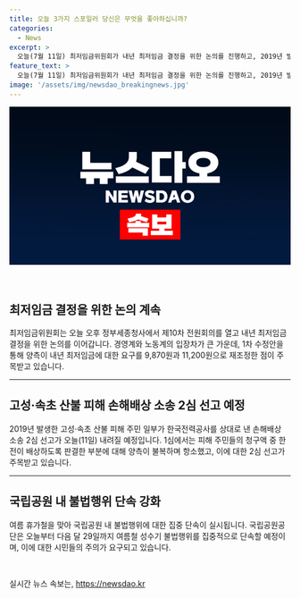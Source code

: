 ```yaml
---
title: 오늘 3가지 스포일러 당신은 무엇을 좋아하십니까?
categories:
  - News
excerpt: >
  오늘(7월 11일) 최저임금위원회가 내년 최저임금 결정을 위한 논의를 진행하고, 2019년 발생한 고성·속초 산불 피해 손해배상 소송 2심 선고가 내려집니다. 국립공원에서 여름철 불법행위 집중 단속도 시작됩니다. 최저임금과 손해배상, 국립공원 단속 등 다양한 사안으로 미리보는 오늘의 소식을 요약했습니다.
feature_text: >
  오늘(7월 11일) 최저임금위원회가 내년 최저임금 결정을 위한 논의를 진행하고, 2019년 발생한 고성·속초 산불 피해 손해배상 소송 2심 선고가 내려집니다. 국립공원에서 여름철 불법행위 집중 단속도 시작됩니다. 최저임금과 손해배상, 국립공원 단속 등 다양한 사안으로 미리보는 오늘의 소식을 요약했습니다.
image: '/assets/img/newsdao_breakingnews.jpg'
---
```


<p><img src="/assets/img/newsdao_breakingnews.jpg" alt="implanttips 속보" /></p>

<p data-ke-size="size16">&nbsp;</p>

<h2 data-ke-size="size26">최저임금 결정을 위한 논의 계속</h2>

<p data-ke-size="size16">최저임금위원회는 오늘 오후 정부세종청사에서 제10차 전원회의를 열고 내년 최저임금 결정을 위한 논의를 이어갑니다. 경영계와 노동계의 입장차가 큰 가운데, 1차 수정안을 통해 양측이 내년 최저임금에 대한 요구를 9,870원과 11,200원으로 재조정한 점이 주목받고 있습니다.</p>

<hr>

<h2 data-ke-size="size26">고성·속초 산불 피해 손해배상 소송 2심 선고 예정</h2>

<p data-ke-size="size16">2019년 발생한 고성·속초 산불 피해 주민 일부가 한국전력공사를 상대로 낸 손해배상 소송 2심 선고가 오늘(11일) 내려질 예정입니다. 1심에서는 피해 주민들의 청구액 중 한전이 배상하도록 판결한 부분에 대해 양측이 불복하며 항소했고, 이에 대한 2심 선고가 주목받고 있습니다.</p>

<hr>

<h2 data-ke-size="size26">국립공원 내 불법행위 단속 강화</h2>

<p data-ke-size="size16">여름 휴가철을 맞아 국립공원 내 불법행위에 대한 집중 단속이 실시됩니다. 국립공원공단은 오늘부터 다음 달 29일까지 여름철 성수기 불법행위를 집중적으로 단속할 예정이며, 이에 대한 시민들의 주의가 요구되고 있습니다.</p>

<p data-ke-size="size16">&nbsp;</p>
실시간 뉴스 속보는, <a href="https://newsdao.kr" rel="dofollow">https://newsdao.kr</a>


